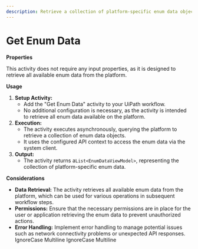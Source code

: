 ```yaml
---
description: Retrieve a collection of platform-specific enum data objects.
---
```


# Get Enum Data

**Properties**

This activity does not require any input properties, as it is designed to retrieve all available enum data from the platform.

**Usage**

1. **Setup Activity:**
   * Add the "Get Enum Data" activity to your UiPath workflow.
   * No additional configuration is necessary, as the activity is intended to retrieve all enum data available on the platform.
2. **Execution:**
   * The activity executes asynchronously, querying the platform to retrieve a collection of enum data objects.
   * It uses the configured API context to access the enum data via the system client.
3. **Output:**
   * The activity returns a`List<EnumDataViewModel>`, representing the collection of platform-specific enum data.

**Considerations**

* **Data Retrieval:** The activity retrieves all available enum data from the platform, which can be used for various operations in subsequent workflow steps.
* **Permissions:** Ensure that the necessary permissions are in place for the user or application retrieving the enum data to prevent unauthorized actions.
* **Error Handling:** Implement error handling to manage potential issues such as network connectivity problems or unexpected API responses.
 IgnoreCase Multiline IgnoreCase Multiline
